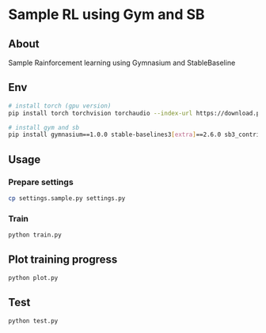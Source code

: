 # Sample RL using Gym and SB

## About

Sample Rainforcement learning using Gymnasium and StableBaseline

## Env

```bash
# install torch (gpu version)
pip install torch torchvision torchaudio --index-url https://download.pytorch.org/whl/cu124

# install gym and sb
pip install gymnasium==1.0.0 stable-baselines3[extra]==2.6.0 sb3_contrib==2.6.0
```

## Usage

### Prepare settings

```bash
cp settings.sample.py settings.py
```

### Train

```bash
python train.py
```

## Plot training progress

```bash
python plot.py
```

## Test

```bash
python test.py
```
